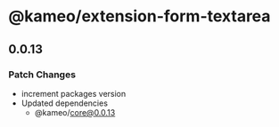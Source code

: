 # @kameo/extension-form-textarea

## 0.0.13

### Patch Changes

- increment packages version
- Updated dependencies
  - @kameo/core@0.0.13
